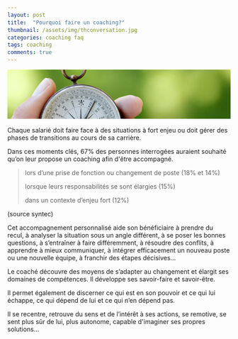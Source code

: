 ```yaml
---
layout: post
title:  "Pourquoi faire un coaching?"
thumbnail: /assets/img/thconversation.jpg
categories: coaching faq
tags: coaching
comments: true
---
```

![Coaching professionnel](/assets/img/chrono.jpg)

Chaque salarié doit faire face à des situations à fort enjeu ou doit gérer des phases de transitions au cours de sa carrière.

Dans ces moments clés, 67% des personnes interrogées auraient souhaité qu’on leur propose un coaching afin d'être accompagné.

> lors d’une prise de fonction ou changement de poste (18% et 14%)
>
> lorsque leurs responsabilités se sont élargies (15%)
>
> dans un contexte d’enjeu fort (12%)

(source syntec)

Cet accompagnement personnalisé aide son bénéficiaire à prendre du recul, à analyser la situation sous un angle différent, à se poser les bonnes questions, à s’entraîner à faire différemment, à résoudre des conflits, à apprendre à mieux communiquer, à intégrer efficacement un nouveau poste ou une nouvelle équipe, à franchir des étapes décisives…

Le coaché découvre des moyens de s’adapter au changement et élargit ses domaines de compétences. Il développe ses savoir-faire et savoir-être.

Il permet également de discerner ce qui est en son pouvoir et ce qui lui échappe, ce qui dépend de lui et ce qui n’en dépend pas.

Il se recentre, retrouve du sens et de l’intérêt à ses actions, se remotive, se sent plus sûr de lui, plus autonome, capable d'imaginer ses propres solutions...
